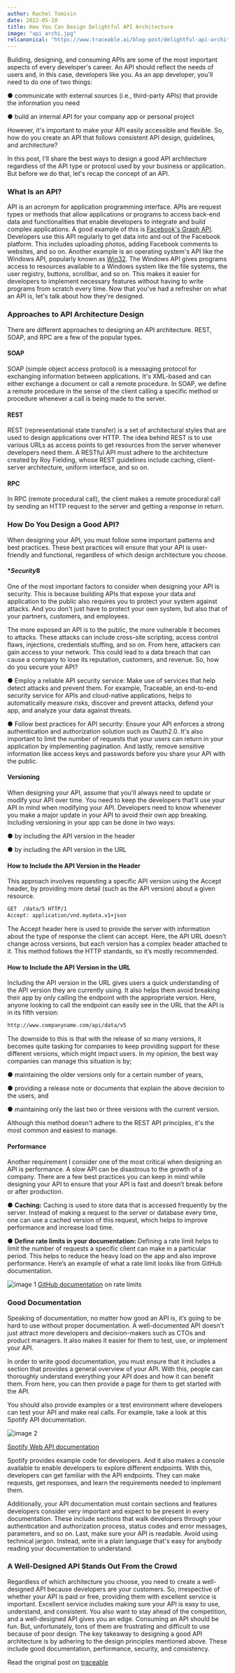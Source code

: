 ```yaml
---
author: Rachel Tomisin
date: 2022-05-10
title: How You Can Design Delightful API Architecture
image: "api archi.jpg"
relcanonical: "https://www.traceable.ai/blog-post/delightful-api-architectures/"
---
```


Building, designing, and consuming APIs are some of the most important aspects of every developer's career. An API should reflect the needs of users and, in this case, developers like you. As an app developer, you'll need to do one of two things:

● communicate with external sources (i.e., third-party APIs) that provide the information you need

● build an internal API for your company app or personal project

However, it's important to make your API easily accessible and flexible. So, how do you create an API that follows consistent API design, guidelines, and architecture?

In this post, I'll share the best ways to design a good API architecture regardless of the API type or protocol used by your business or application. But before we do that, let's recap the concept of an API.

### **What Is an API?**

API is an acronym for application programming interface. APIs are request types or methods that allow applications or programs to access back-end data and functionalities that enable developers to integrate and build complex applications.
A good example of this is [Facebook's Graph API](https://developers.facebook.com/docs/graph-api/). Developers use this API regularly to get data into and out of the Facebook platform. This includes uploading photos, adding Facebook comments to websites, and so on.
Another example is an operating system's API like the Windows API, popularly known as [Win32](https://docs.microsoft.com/en-us/windows/win32/). The Windows API gives programs access to resources available to a Windows system like the file systems, the user registry, buttons, scrollbar, and so on. This makes it easier for developers to implement necessary features without having to write programs from scratch every time.
Now that you've had a refresher on what an API is, let's talk about how they're designed.

### **Approaches to API Architecture Design**

There are different approaches to designing an API architecture. REST, SOAP, and RPC are a few of the popular types.

#### **SOAP**

SOAP (simple object access protocol) is a messaging protocol for exchanging information between applications. It's XML-based and can either exchange a document or call a remote procedure. In SOAP, we define a remote procedure in the sense of the client calling a specific method or procedure whenever a call is being made to the server.

#### **REST**

REST (representational state transfer) is a set of architectural styles that are used to design applications over HTTP. The idea behind REST is to use various URLs as access points to get resources from the server whenever developers need them. A RESTful API must adhere to the architecture created by Roy Fielding, whose REST guidelines include caching, client-server architecture, uniform interface, and so on.

#### **RPC**

In RPC (remote procedural call), the client makes a remote procedural call by sending an HTTP request to the server and getting a response in return.

### **How Do You Design a Good API?**

When designing your API, you must follow some important patterns and best practices. These best practices will ensure that your API is user-friendly and functional, regardless of which design architecture you choose.

#### \**Security*8

One of the most important factors to consider when designing your API is security. This is because building APIs that expose your data and application to the public also requires you to protect your system against attacks. And you don't just have to protect your own system, but also that of your partners, customers, and employees.

The more exposed an API is to the public, the more vulnerable it becomes to attacks. These attacks can include cross-site scripting, access control flaws, injections, credentials stuffing, and so on. From here, attackers can gain access to your network. This could lead to a data breach that can cause a company to lose its reputation, customers, and revenue. So, how do you secure your API?

● Employ a reliable API security service: Make use of services that help detect attacks and prevent them. For example, Traceable, an end-to-end security service for APIs and cloud-native applications, helps to automatically measure risks, discover and prevent attacks, defend your app, and analyze your data against threats.

● Follow best practices for API security: Ensure your API enforces a strong authentication and authorization solution such as Oauth2.0. It's also important to limit the number of requests that your users can return in your application by implementing pagination. And lastly, remove sensitive information like access keys and passwords before you share your API with the public.

#### **Versioning**

When designing your API, assume that you'll always need to update or modify your API over time. You need to keep the developers that'll use your API in mind when modifying your API. Developers need to know whenever you make a major update in your API to avoid their own app breaking. Including versioning in your app can be done in two ways:

● by including the API version in the header

● by including the API version in the URL

#### **How to Include the API Version in the Header**

This approach involves requesting a specific API version using the Accept header, by providing more detail (such as the API version) about a given resource.

```bash
GET  /data/5 HTTP/1
Accept: application/vnd.mydata.v1+json
```

The Accept header here is used to provide the server with information about the type of response the client can accept. Here, the API URL doesn't change across versions, but each version has a complex header attached to it. This method follows the HTTP standards, so it’s mostly recommended.

#### **How to Include the API Version in the URL**

Including the API version in the URL gives users a quick understanding of the API version they are currently using. It also helps them avoid breaking their app by only calling the endpoint with the appropriate version. Here, anyone looking to call the endpoint can easily see in the URL that the API is in its fifth version:

```bash
http://www.companyname.com/api/data/v5
```

The downside to this is that with the release of so many versions, it becomes quite tasking for companies to keep providing support for these different versions, which might impact users. In my opinion, the best way companies can manage this situation is by;

● maintaining the older versions only for a certain number of years,

● providing a release note or documents that explain the above decision to the users, and

● maintaining only the last two or three versions with the current version.

Although this method doesn't adhere to the REST API principles, it's the most common and easiest to manage.

#### **Performance**

Another requirement I consider one of the most critical when designing an API is performance. A slow API can be disastrous to the growth of a company. There are a few best practices you can keep in mind while designing your API to ensure that your API is fast and doesn’t break before or after production.

● **Caching:** Caching is used to store data that is accessed frequently by the server. Instead of making a request to the server or database every time, one can use a cached version of this request, which helps to improve performance and increase load time.

● **Define rate limits in your documentation:** Defining a rate limit helps to limit the number of requests a specific client can make in a particular period. This helps to reduce the heavy load on the app and also improve performance. Here’s an example of what a rate limit looks like from GitHub documentation.

![image 1](../../images/archi/github.png)
[GitHub documentation](https://docs.github.com/en) on rate limits

### **Good Documentation**

Speaking of documentation, no matter how good an API is, it’s going to be hard to use without proper documentation. A well-documented API doesn't just attract more developers and decision-makers such as CTOs and product managers. It also makes it easier for them to test, use, or implement your API.

In order to write good documentation, you must ensure that it includes a section that provides a general overview of your API. With this, people can thoroughly understand everything your API does and how it can benefit them. From here, you can then provide a page for them to get started with the API.

You should also provide examples or a test environment where developers can test your API and make real calls. For example, take a look at this Spotify API documentation.

![image 2](../../images/archi/spotify.jpg)

[Spotify Web API documentation](https://developer.spotify.com/documentation/web-api/quick-start/)

Spotify provides example code for developers. And it also makes a console available to enable developers to explore different endpoints. With this, developers can get familiar with the API endpoints. They can make requests, get responses, and learn the requirements needed to implement them.

Additionally, your API documentation must contain sections and features developers consider very important and expect to be present in every documentation. These include sections that walk developers through your authentication and authorization process, status codes and error messages, parameters, and so on.
Last, make sure your API is readable. Avoid using technical jargon. Instead, write in a plain language that's easy for anybody reading your documentation to understand.

### **A Well-Designed API Stands Out From the Crowd**

Regardless of which architecture you choose, you need to create a well-designed API because developers are your customers. So, irrespective of whether your API is paid or free, providing them with excellent service is important. Excellent service includes making sure your API is easy to use, understand, and consistent. You also want to stay ahead of the competition, and a well-designed API gives you an edge.
Consuming an API should be fun. But, unfortunately, tons of them are frustrating and difficult to use because of poor design. The key takeaway to designing a good API architecture is by adhering to the design principles mentioned above. These include good documentation, performance, security, and consistency.

Read the original post on [traceable](https://www.traceable.ai/blog-post/delightful-api-architectures/)

